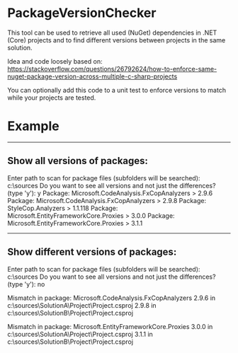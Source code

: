 # PackageVersionChecker
This tool can be used to retrieve all used (NuGet) dependencies in .NET (Core) projects and to find different versions between projects in the same solution.

Idea and code loosely based on:
https://stackoverflow.com/questions/26792624/how-to-enforce-same-nuget-package-version-across-multiple-c-sharp-projects

You can optionally add this code to a unit test to enforce versions to match while your projects are tested.

# Example

------------------------------
Show all versions of packages:
------------------------------
Enter path to scan for package files (subfolders will be searched):
c:\sources
Do you want to see all versions and not just the differences? (type 'y'):
y
Package: Microsoft.CodeAnalysis.FxCopAnalyzers > 2.9.6
Package: Microsoft.CodeAnalysis.FxCopAnalyzers > 2.9.8
Package: StyleCop.Analyzers > 1.1.118
Package: Microsoft.EntityFrameworkCore.Proxies > 3.0.0
Package: Microsoft.EntityFrameworkCore.Proxies > 3.1.1

------------------------------------
Show different versions of packages:
------------------------------------
Enter path to scan for package files (subfolders will be searched):
c:\sources
Do you want to see all versions and not just the differences? (type 'y'):
no

Mismatch in package: Microsoft.CodeAnalysis.FxCopAnalyzers
2.9.6 in c:\sources\SolutionA\Project\Project.csproj
2.9.8 in c:\sources\SolutionB\Project\Project.csproj

Mismatch in package: Microsoft.EntityFrameworkCore.Proxies
3.0.0 in c:\sources\SolutionA\Project\Project.csproj
3.1.1 in c:\sources\SolutionB\Project\Project.csproj
